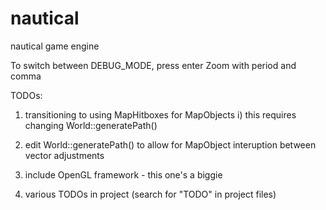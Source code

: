 # nautical
nautical game engine

To switch between DEBUG_MODE, press enter
Zoom with period and comma

TODOs:

1) transitioning to using MapHitboxes for MapObjects
    i) this requires changing World::generatePath()

2) edit World::generatePath() to allow for MapObject interuption between vector adjustments

3) include OpenGL framework - this one's a biggie

4) various TODOs in project (search for "TODO" in project files)
